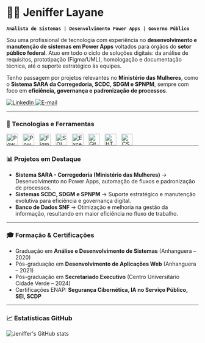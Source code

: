 # 👩‍💻 Jeniffer Layane

**`Analista de Sistemas | Desenvolvimento Power Apps | Governo Público`**

Sou uma profissional de tecnologia com experiência no **desenvolvimento e manutenção de sistemas em Power Apps** voltados para órgãos do **setor público federal**. Atuo em todo o ciclo de soluções digitais: da análise de requisitos, prototipação (Figma/UML), homologação e documentação técnica, até o suporte estratégico às equipes.  

Tenho passagem por projetos relevantes no **Ministério das Mulheres**, como o **Sistema SARA da Corregedoria, SCDC, SDGM e SPNPM**, sempre com foco em **eficiência, governança e padronização de processos**.  

<p align="left">
   <a href="https://www.linkedin.com/in/jeniffer-layane-386226190/">
      <img alt="LinkedIn" title="Conectar no LinkedIn" src="https://custom-icon-badges.demolab.com/badge/-LinkedIn-blue?style=for-the-badge&logo=linkedin&logoColor=white"/>
   </a>
   <a href="mailto:layanejeniffer@gmail.com">
      <img alt="E-mail" title="Enviar e-mail" src="https://custom-icon-badges.demolab.com/badge/-Gmail-red?style=for-the-badge&logo=gmail&logoColor=white"/>
   </a>
</p>

---

### 🧰 Tecnologias e Ferramentas

<img align="left" alt="PowerApps" width="30px" style="padding-right:10px;" src="https://img.icons8.com/color/48/microsoft-power-apps.png"/>
<img align="left" alt="Power BI" width="30px" style="padding-right:10px;" src="https://img.icons8.com/color/48/power-bi.png"/>
<img align="left" alt="Figma" width="30px" style="padding-right:10px;" src="https://img.icons8.com/color/48/figma.png"/>
<img align="left" alt="SQL" width="30px" style="padding-right:10px;" src="https://img.icons8.com/ios-filled/50/sql.png"/>
<img align="left" alt="Excel" width="30px" style="padding-right:10px;" src="https://img.icons8.com/color/48/microsoft-excel-2019--v1.png"/>
<img align="left" alt="GitHub" width="30px" style="padding-right:10px;" src="https://cdn.jsdelivr.net/gh/devicons/devicon/icons/github/github-original.svg"/>
<img align="left" alt="HTML" width="30px" style="padding-right:10px;" src="https://cdn.jsdelivr.net/gh/devicons/devicon/icons/html5/html5-plain.svg"/>
<img align="left" alt="CSS" width="30px" style="padding-right:10px;" src="https://cdn.jsdelivr.net/gh/devicons/devicon/icons/css3/css3-plain.svg"/>
<br />

---

### 📊 Projetos em Destaque
- **Sistema SARA - Corregedoria (Ministério das Mulheres)** → Desenvolvimento no Power Apps, automação de fluxos e padronização de processos.  
- **Sistemas SCDC, SDGM e SPNPM** → Suporte estratégico e manutenção evolutiva para eficiência e governança digital.  
- **Banco de Dados SNF** → Otimização e melhoria na gestão da informação, resultando em maior eficiência no fluxo de trabalho.  

---

### 🎓 Formação & Certificações
- Graduação em **Análise e Desenvolvimento de Sistemas** (Anhanguera – 2020)  
- Pós-graduação em **Desenvolvimento de Aplicações Web** (Anhanguera – 2021)  
- Pós-graduação em **Secretariado Executivo** (Centro Universitário Cidade Verde – 2024)  
- Certificações ENAP: **Segurança Cibernética, IA no Serviço Público, SEI, SCDP**  

---

### 📈 Estatísticas GitHub
![Jeniffer's GitHub stats](https://github-readme-stats.vercel.app/api?username=jenifferlayane&show_icons=true&theme=gruvbox)
